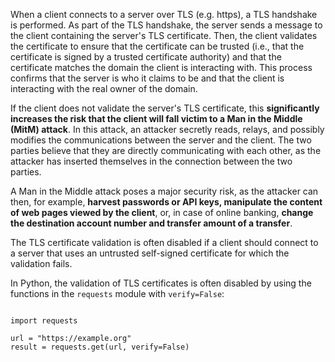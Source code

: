 When a client connects to a server over TLS (e.g. https), a TLS handshake is performed.
As part of the TLS handshake, the server sends a message to the client containing the server's TLS certificate.
Then, the client validates the certificate to ensure that the certificate can be trusted (i.e., that the certificate is signed by a trusted certificate authority) and that the certificate matches the domain the client is interacting with.
This process confirms that the server is who it claims to be and that the client is interacting with the real owner of the domain.

If the client does not validate the server's TLS certificate, this **significantly increases the risk that the client will fall victim to a Man in the Middle (MitM) attack**.
In this attack, an attacker secretly reads, relays, and possibly modifies the communications between the server and the client.
The two parties believe that they are directly communicating with each other, as the attacker has inserted themselves in the connection between the two parties.

A Man in the Middle attack poses a major security risk, as the attacker can then, for example, **harvest passwords or API keys, manipulate the content of web pages viewed by the client**, or, in case of online banking, **change the destination account number and transfer amount of a transfer**.

The TLS certificate validation is often disabled if a client should connect to a server that uses an untrusted self-signed certificate for which the validation fails.

In Python, the validation of TLS certificates is often disabled by using the functions in the `requests` module with `verify=False`:

<pre class="language-python line-numbers" data-line="4"><code>
import requests

url = "https://example.org"
result = requests.get(url, verify=False)
</code></pre>
